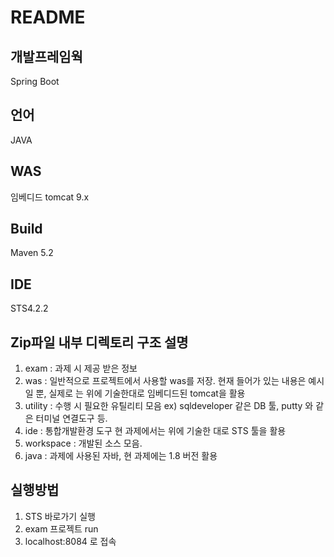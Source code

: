 # README
## 개발프레임웍 
Spring Boot
## 언어
JAVA
## WAS
임베디드 tomcat 9.x
## Build
Maven 5.2
## IDE
STS4.2.2
## Zip파일 내부 디렉토리 구조 설명
1. exam : 과제 시 제공 받은 정보
2. was : 일반적으로 프로젝트에서 사용할 was를 저장.
         현재 들어가 있는 내용은 예시일 뿐, 실제로 는 위에 기술한대로 임베디드된 tomcat을 활용
3. utility : 수행 시 필요한 유틸리티 모음 ex) sqldeveloper 같은 DB 툴, putty 와 같은 터미널 연결도구 등.
4. ide : 통합개발환경 도구 현 과제에서는 위에 기술한 대로 STS 툴을 활용
5. workspace : 개발된 소스 모음.
7. java : 과제에 사용된 자바, 현 과제에는 1.8 버전 활용

## 실행방법
1. STS 바로가기 실행
2. exam 프로젝트 run
3. localhost:8084 로 접속
